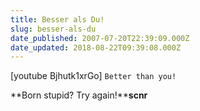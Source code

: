 ```yaml
---
title: Besser als Du!
slug: besser-als-du
date_published: 2007-07-20T22:39:09.000Z
date_updated: 2018-08-22T09:39:08.000Z
---
```


[youtube Bjhutk1xrGo]
`Better than you!`

**Born stupid? Try again!****scnr**
